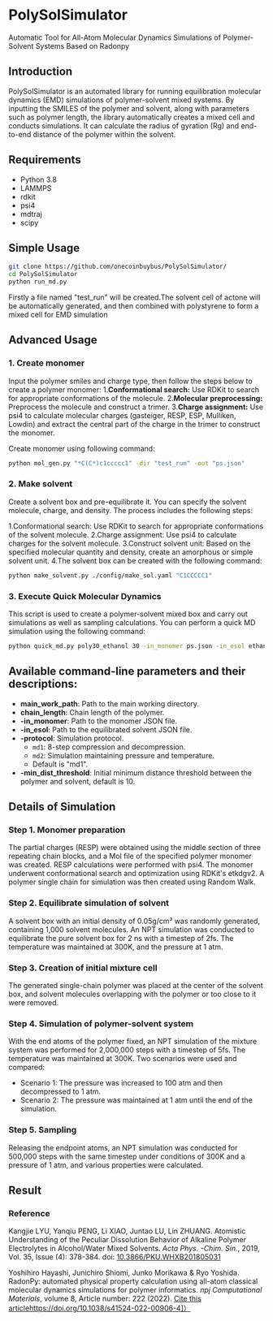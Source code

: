 # PolySolSimulator
Automatic Tool for All-Atom Molecular Dynamics Simulations of Polymer-Solvent Systems Based on Radonpy

## Introduction
PolySolSimulator is an automated library for running equilibration molecular dynamics (EMD) simulations of polymer-solvent mixed systems. By inputting the SMILES of the polymer and solvent, along with parameters such as polymer length, the library automatically creates a mixed cell and conducts simulations. It can calculate the radius of gyration (Rg) and end-to-end distance of the polymer within the solvent.

## Requirements
- Python 3.8
- LAMMPS
- rdkit
- psi4
- mdtraj
- scipy

## Simple Usage
```bash
git clone https://github.com/onecoinbuybus/PolySolSimulator/
cd PolySolSimulator
python run_md.py
```
Firstly a file named "test_run" will be created.The solvent cell of actone will be automatically generated, and then combined with polystyrene to form a mixed cell for EMD simulation  

## Advanced Usage
### 1. Create monomer
Input the polymer smiles and charge type, then follow the steps below to create a polymer monomer:
1.**Conformational search:** Use RDKit to search for appropriate conformations of the molecule.
2.**Molecular preprocessing:** Preprocess the molecule and construct a trimer.
3.**Charge assignment:** Use psi4 to calculate molecular charges (gasteiger, RESP, ESP, Mulliken, Lowdin) and extract the central part of the charge in the trimer to construct the monomer.


Create monomer using following command:

```bash
python mol_gen.py "*C(C*)c1ccccc1" -dir "test_run" -out "ps.json"
```


### 2. Make solvent
Create a solvent box and pre-equilibrate it. You can specify the solvent molecule, charge, and density. The process includes the following steps:

1.Conformational search: Use RDKit to search for appropriate conformations of the solvent molecule.
2.Charge assignment: Use psi4 to calculate charges for the solvent molecule.
3.Construct solvent unit: Based on the specified molecular quantity and density, create an amorphous or simple solvent unit.
4.The solvent box can be created with the following command:
    
```bash
python make_solvent.py ./config/make_sol.yaml "C1CCCCC1"
```

### 3. Execute Quick Molecular Dynamics 

This script is used to create a polymer-solvent mixed box and carry out simulations as well as sampling calculations. You can perform a quick MD simulation using the following command:

```bash
python quick_md.py poly30_ethanol 30 -in_monomer ps.json -in_esol ethanol.json
```

## Available command-line parameters and their descriptions:

- **main_work_path**: Path to the main working directory.
- **chain_length**: Chain length of the polymer.
- **-in_monomer**: Path to the monomer JSON file.
- **-in_esol**: Path to the equilibrated solvent JSON file.
- **-protocol**: Simulation protocol. 
  - `md1`: 8-step compression and decompression. 
  - `md2`: Simulation maintaining pressure and temperature. 
  - Default is "md1".
- **-min_dist_threshold**: Initial minimum distance threshold between the polymer and solvent, default is 10.


## Details of Simulation

### Step 1. Monomer preparation  
The partial charges (RESP) were obtained using the middle section of three repeating chain blocks, and a Mol file of the specified polymer monomer was created. RESP calculations were performed with psi4. The monomer underwent conformational search and optimization using RDKit's etkdgv2. A polymer single chain for simulation was then created using Random Walk.

### Step 2. Equilibrate simulation of solvent  
A solvent box with an initial density of 0.05g/cm³ was randomly generated, containing 1,000 solvent molecules. An NPT simulation was conducted to equilibrate the pure solvent box for 2 ns with a timestep of 2fs. The temperature was maintained at 300K, and the pressure at 1 atm.

### Step 3. Creation of initial mixture cell  
The generated single-chain polymer was placed at the center of the solvent box, and solvent molecules overlapping with the polymer or too close to it were removed.

### Step 4. Simulation of polymer-solvent system  
With the end atoms of the polymer fixed, an NPT simulation of the mixture system was performed for 2,000,000 steps with a timestep of 5fs. The temperature was maintained at 300K. Two scenarios were used and compared:
  - Scenario 1: The pressure was increased to 100 atm and then decompressed to 1 atm.
  - Scenario 2: The pressure was maintained at 1 atm until the end of the simulation.

### Step 5. Sampling  
Releasing the endpoint atoms, an NPT simulation was conducted for 500,000 steps with the same timestep under conditions of 300K and a pressure of 1 atm, and various properties were calculated.


## Result

### Reference
Kangjie LYU, Yanqiu PENG, Li XIAO, Juntao LU, Lin ZHUANG. Atomistic Understanding of the Peculiar Dissolution Behavior of Alkaline Polymer Electrolytes in Alcohol/Water Mixed Solvents. _Acta Phys. -Chim. Sin._, 2019, Vol. 35, Issue (4): 378-384. doi: [10.3866/PKU.WHXB201805031](https://doi.org/10.3866/PKU.WHXB201805031)

Yoshihiro Hayashi, Junichiro Shiomi, Junko Morikawa & Ryo Yoshida. RadonPy: automated physical property calculation using all-atom classical molecular dynamics simulations for polymer informatics. _npj Computational Materials_, volume 8, Article number: 222 (2022). [Cite this article]([https://doi.org/10.1038/s41524-022-00906-4)https://doi.org/10.1038/s41524-022-00906-4]）


